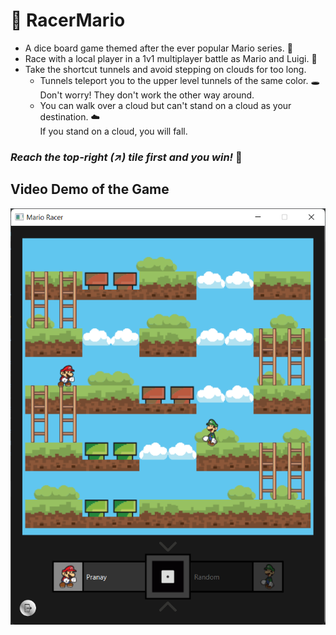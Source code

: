 # <b>🍄 RacerMario </b> 

- A dice board game themed after the ever popular Mario series. 🎲
- Race with a local player in a 1v1 multiplayer battle as Mario and Luigi. 🏁
- Take the shortcut tunnels and avoid stepping on clouds for too long.
    - Tunnels teleport you to the upper level tunnels of the same color. 🕳️ <br> 
    Don't worry! They don't work the other way around.
    - You can walk over a cloud but can't stand on a cloud as your destination. ☁️ <br> 
    If you stand on a cloud, you will fall.

### <i> Reach the top-right (↗) tile  first and you win! </i> 🥳

## Video Demo of the Game
[![Game Screenshot](./screenshots/Mid%20Game%20Screen.png)](./screenshots/RacerMarioDemo.mp4)
